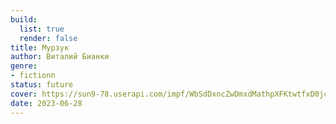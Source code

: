 ```yaml
---
build:
  list: true
  render: false
title: Мурзук
author: Виталий Бианки
genre:
- fictionn
status: future
cover: https://sun9-78.userapi.com/impf/WbSdDxncZwDmxdMathpXFKtwtfxD0jcTOL2Vig/s2NSjsbJQsQ.jpg?size=699x1024&quality=96&sign=b1238c357f13c1894f19584631cb56be&type=album
date: 2023-06-28
---
```


